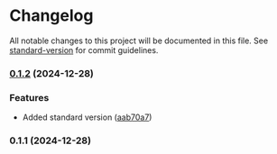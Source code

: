 # Changelog

All notable changes to this project will be documented in this file. See [standard-version](https://github.com/conventional-changelog/standard-version) for commit guidelines.

### [0.1.2](https://github.com/nsshan98/baking-bari/compare/v0.1.1...v0.1.2) (2024-12-28)


### Features

* Added standard version ([aab70a7](https://github.com/nsshan98/baking-bari/commit/aab70a7de4126e2549a58f91e71efd7baa64d8b0))

### 0.1.1 (2024-12-28)
